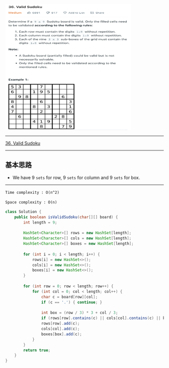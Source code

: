 <img src="2022-11-19-17-44-52.png" width="400" height="400"/>

___
[36. Valid Sudoku](https://leetcode.com/problems/valid-sudoku/)
___

## 基本思路
* We have 9 `sets` for row, 9 `sets` for column and 9 `sets` for box.

___

`Time complexity : O(n^2)`

`Space complexity : O(n)`
```java
class Solution {
    public boolean isValidSudoku(char[][] board) {
        int length = 9;
        
        HashSet<Character>[] rows = new HashSet[length];
        HashSet<Character>[] cols = new HashSet[length];
        HashSet<Character>[] boxes = new HashSet[length];
        
        for (int i = 0; i < length; i++) {
            rows[i] = new HashSet<>();
            cols[i] = new HashSet<>();
            boxes[i] = new HashSet<>();
        }
        
        for (int row = 0; row < length; row++) {
            for (int col = 0; col < length; col++) {
                char c = board[row][col];
                if (c == '.') { continue; }
                
                int box = (row / 3) * 3 + col / 3;
                if (rows[row].contains(c) || cols[col].contains(c) || boxes[box].contains(c)) { return false; }
                rows[row].add(c);
                cols[col].add(c);
                boxes[box].add(c);
            }
        }
        return true;
    }
}
```